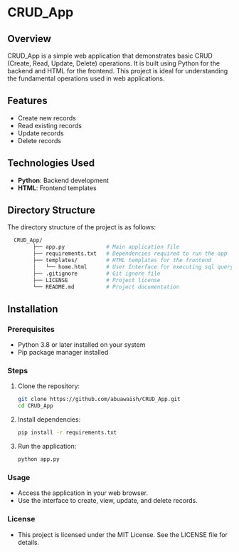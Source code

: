 # CRUD_App

## Overview
CRUD_App is a simple web application that demonstrates basic CRUD (Create, Read, Update, Delete) operations. It is built using Python for the backend and HTML for the frontend. This project is ideal for understanding the fundamental operations used in web applications.

## Features
- Create new records
- Read existing records
- Update records
- Delete records

## Technologies Used
- **Python**: Backend development
- **HTML**: Frontend templates

## Directory Structure
The directory structure of the project is as follows:

```bash
  CRUD_App/
        ├── app.py             # Main application file
        ├── requirements.txt   # Dependencies required to run the app
        ├── templates/         # HTML templates for the frontend
        │   └── home.html      # User Interface for executing sql query
        ├── .gitignore         # Git ignore file
        ├── LICENSE            # Project license
        └── README.md          # Project documentation
```


## Installation

### Prerequisites
- Python 3.8 or later installed on your system
- Pip package manager installed

### Steps
1. Clone the repository:
   ```bash
   git clone https://github.com/abuawaish/CRUD_App.git
   cd CRUD_App
   ```

2. Install dependencies:
    ```bash
    pip install -r requirements.txt
    ```
3. Run the application:
   ```bash
   python app.py
   ```

### Usage
- Access the application in your web browser.
- Use the interface to create, view, update, and delete records.

### License
- This project is licensed under the MIT License. See the LICENSE file for details.
